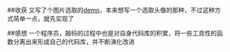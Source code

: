 ##收获
又写了个图片选取的[demo](http://lingyucoder.github.io/learn-canvas/imagePicker/imagePicker.html)，本来想写一个选取头像的那种，不过这种方式简单一点，就先实现了

##感想
一个程序员，敲码的过程中也是对自身代码库的积累，将一些工具性的函数分离出来形成自己的代码库，并不断演化改进
